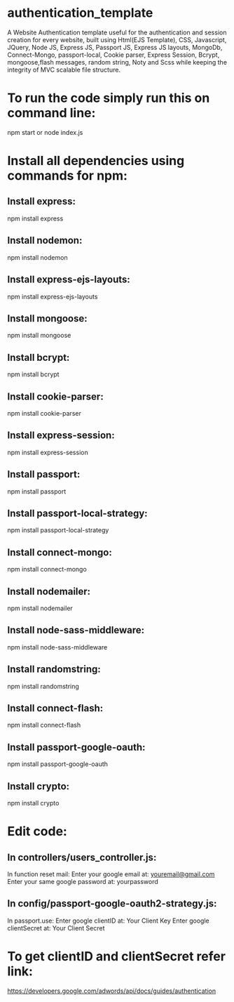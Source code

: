 # authentication_template
A Website Authentication template useful for the authentication and session creation for every website, built using Html(EJS Template), CSS, Javascript, JQuery, Node JS, Express JS, Passport JS, Express JS layouts, MongoDb, Connect-Mongo, passport-local, Cookie parser, Express Session, Bcrypt, mongoose,flash messages, random string,  Noty and Scss while keeping the integrity of MVC scalable file structure. 

# To run the code simply run this on command line:
npm start or node index.js

# Install all dependencies using commands for npm:
## Install express:
npm install express
## Install nodemon:
npm install nodemon
## Install express-ejs-layouts:
npm install express-ejs-layouts
## Install mongoose:
npm install mongoose
## Install bcrypt:
npm install bcrypt
## Install cookie-parser:
npm install cookie-parser
## Install express-session:
npm install express-session
## Install passport:
npm install passport
## Install passport-local-strategy:
npm install passport-local-strategy
## Install connect-mongo:
npm install connect-mongo
## Install nodemailer:
npm install nodemailer
## Install node-sass-middleware:
npm install node-sass-middleware
## Install randomstring:
npm install randomstring
## Install connect-flash:
npm install connect-flash
## Install passport-google-oauth:
npm install passport-google-oauth
## Install crypto:
npm install crypto

# Edit code:
## In controllers/users_controller.js:
In function reset mail:
Enter your google email at: youremail@gmail.com
Enter your same google password at: yourpassword
## In config/passport-google-oauth2-strategy.js:
In passport.use:
Enter google clientID at: Your Client Key
Enter google clientSecret at: Your Client Secret

# To get clientID and clientSecret refer link:
https://developers.google.com/adwords/api/docs/guides/authentication
